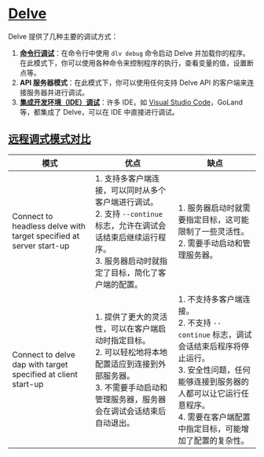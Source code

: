 # [Delve](https://github.com/go-delve/delve)

Delve 提供了几种主要的调试方式：

1. **[命令行调试](https://github.com/go-delve/delve/blob/master/Documentation/cli/README.md)**：在命令行中使用 `dlv debug` 命令启动 Delve 并加载你的程序。在此模式下，你可以使用各种命令来控制程序的执行，查看变量的值，设置断点等。
2. **API 服务器模式**：在此模式下，你可以使用任何支持 Delve API 的客户端来连接服务器并进行调试。
3. **[集成开发环境（IDE）调试](https://github.com/go-delve/delve/blob/master/Documentation/EditorIntegration.md)**：许多 IDE，如 [Visual Studio Code](https://github.com/golang/vscode-go/wiki/debugging)，GoLand 等，都集成了 Delve，可以在 IDE 中直接进行调试。

## [远程调式模式对比](https://github.com/golang/vscode-go/wiki/debugging#remote-debugging)

| 模式                                                               | 优点                                                                                                                                                                        | 缺点                                                                                                                                                                                                                 |
| ------------------------------------------------------------------ | --------------------------------------------------------------------------------------------------------------------------------------------------------------------------- | -------------------------------------------------------------------------------------------------------------------------------------------------------------------------------------------------------------------- |
| Connect to headless delve with target specified at server start-up | 1. 支持多客户端连接，可以同时从多个客户端进行调试。<br>2. 支持 `--continue` 标志，允许在调试会话结束后继续运行程序。<br>3. 服务器启动时就指定了目标，简化了客户端的配置。   | 1. 服务器启动时就需要指定目标，这可能限制了一些灵活性。<br>2. 需要手动启动和管理服务器。                                                                                                                             |
| Connect to delve dap with target specified at client start-up      | 1. 提供了更大的灵活性，可以在客户端启动时指定目标。<br>2. 可以轻松地将本地配置适应到连接到外部服务器。<br>3. 不需要手动启动和管理服务器，服务器会在调试会话结束后自动退出。 | 1. 不支持多客户端连接。<br>2. 不支持 `--continue` 标志，调试会话结束后程序将停止运行。<br>3. 安全性问题，任何能够连接到服务器的人都可以让它运行任意程序。<br>4. 需要在客户端配置中指定目标，可能增加了配置的复杂性。 |
